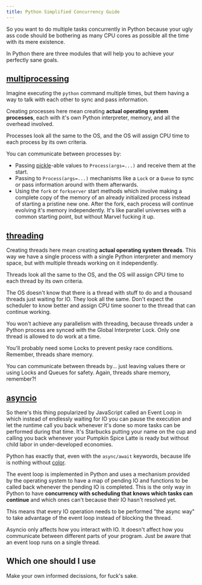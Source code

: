 ```yaml
---
title: Python Simplified Concurrency Guide
---
```


So you want to do multiple tasks concurrently in Python because your ugly ass code should be bothering as many CPU cores as possible all the time with its mere existence.

In Python there are three modules that will help you to achieve your perfectly sane goals.

## [multiprocessing](https://docs.python.org/3/library/multiprocessing.html)

Imagine executing the `python` command multiple times, but them having a way to talk with each other to sync and pass information.

Creating processes here mean creating **actual operating system processes**, each with it's own Python interpreter, memory, and all the overhead involved.

Processes look all the same to the OS, and the OS will assign CPU time to each process by its own criteria.

You can communicate between processes by:

- Passing [pickle](https://docs.python.org/3/library/pickle.html)-able values to `Process(args=...)` and receive them at the start.
- Passing to `Process(args=...)` mechanisms like a `Lock` or a `Queue` to sync or pass information around with them afterwards.
- Using the `fork` or `forkserver` start methods which involve making a complete copy of the memory of an already initialized process instead of starting a pristine new one. After the fork, each process will continue evolving it's memory independently. It's like parallel universes with a common starting point, but without Marvel fucking it up.

## [threading](https://docs.python.org/3/library/threading.html)

Creating threads here mean creating **actual operating system threads**. This way we have a single process with a single Python interpreter and memory space, but with multiple threads working on it independently.

Threads look all the same to the OS, and the OS will assign CPU time to each thread by its own criteria.

The OS doesn't know that there is a thread with stuff to do and a thousand threads just waiting for IO. They look all the same. Don't expect the scheduler to know better and assign CPU time sooner to the thread that can continue working.

You won't achieve any parallelism with threading, because threads under a Python process are synced with the Global Interpreter Lock. Only one thread is allowed to do work at a time.

You'll probably need some Locks to prevent pesky race conditions. Remember, threads share memory.

You can communicate between threads by... just leaving values there or using Locks and Queues for safety. Again, threads share memory, remember?!

## [asyncio](https://docs.python.org/3/library/asyncio.html)

So there's this thing popularized by JavaScript called an Event Loop in which instead of endlessly waiting for IO you can pause the execution and let the runtime call you back whenever it's done so more tasks can be performed during that time. It's Starbucks putting your name on the cup and calling you back whenever your Pumpkin Spice Latte is ready but without child labor in under-developed economies.

Python has exactly that, even with the `async/await` keywords, because life is nothing without [color](https://journal.stuffwithstuff.com/2015/02/01/what-color-is-your-function/).

The event loop is implemented in Python and uses a mechanism provided by the operating system to have a map of pending IO and functions to be called back whenever the pending IO is completed. This is the only way in Python to have **concurrency with scheduling that knows which tasks can continue** and which ones can't because their IO hasn't resolved yet.

This means that every IO operation needs to be performed "the async way" to take advantage of the event loop instead of blocking the thread.

Asyncio only affects how you interact with IO. It doesn't affect how you communicate between different parts of your program. Just be aware that an event loop runs on a single thread.

## Which one should I use

Make your own informed decissions, for fuck's sake.
